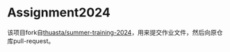 # Assignment2024
该项目fork自[thuasta/summer-training-2024](https://github.com/thuasta/summer-training-2024)，用来提交作业文件，然后向原仓库pull-request。
